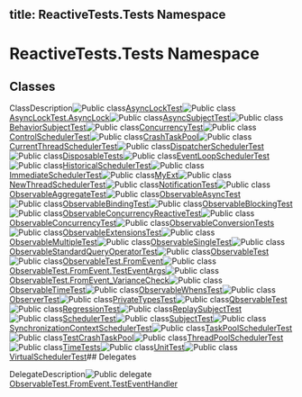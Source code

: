 title: ReactiveTests.Tests Namespace
---
# ReactiveTests.Tests Namespace

## Classes

ClassDescription![Public class](https://reactiveui.net/assets/img/Hh212009.pubclass(en-us,VS.103).gif "Public class")[AsyncLockTest](AsyncLockTest/AsyncLockTest)![Public class](https://reactiveui.net/assets/img/Hh212009.pubclass(en-us,VS.103).gif "Public class")[AsyncLockTest.AsyncLock](AsyncLockTest.AsyncLock/AsyncLockTest.AsyncLock)![Public class](https://reactiveui.net/assets/img/Hh212009.pubclass(en-us,VS.103).gif "Public class")[AsyncSubjectTest](AsyncSubjectTest/AsyncSubjectTest)![Public class](https://reactiveui.net/assets/img/Hh212009.pubclass(en-us,VS.103).gif "Public class")[BehaviorSubjectTest](BehaviorSubjectTest/BehaviorSubjectTest)![Public class](https://reactiveui.net/assets/img/Hh212009.pubclass(en-us,VS.103).gif "Public class")[ConcurrencyTest](ConcurrencyTest/ConcurrencyTest)![Public class](https://reactiveui.net/assets/img/Hh212009.pubclass(en-us,VS.103).gif "Public class")[ControlSchedulerTest](ControlSchedulerTest/ControlSchedulerTest)![Public class](https://reactiveui.net/assets/img/Hh212009.pubclass(en-us,VS.103).gif "Public class")[CrashTaskPool](CrashTaskPool/CrashTaskPool)![Public class](https://reactiveui.net/assets/img/Hh212009.pubclass(en-us,VS.103).gif "Public class")[CurrentThreadSchedulerTest](CurrentThreadSchedulerTest/CurrentThreadSchedulerTest)![Public class](https://reactiveui.net/assets/img/Hh212009.pubclass(en-us,VS.103).gif "Public class")[DispatcherSchedulerTest](DispatcherSchedulerTest/DispatcherSchedulerTest)![Public class](https://reactiveui.net/assets/img/Hh212009.pubclass(en-us,VS.103).gif "Public class")[DisposableTests](DisposableTests/DisposableTests)![Public class](https://reactiveui.net/assets/img/Hh212009.pubclass(en-us,VS.103).gif "Public class")[EventLoopSchedulerTest](EventLoopSchedulerTest/EventLoopSchedulerTest)![Public class](https://reactiveui.net/assets/img/Hh212009.pubclass(en-us,VS.103).gif "Public class")[HistoricalSchedulerTest](HistoricalSchedulerTest/HistoricalSchedulerTest)![Public class](https://reactiveui.net/assets/img/Hh212009.pubclass(en-us,VS.103).gif "Public class")[ImmediateSchedulerTest](ImmediateSchedulerTest/ImmediateSchedulerTest)![Public class](https://reactiveui.net/assets/img/Hh212009.pubclass(en-us,VS.103).gif "Public class")[MyExt](MyExt/MyExt)![Public class](https://reactiveui.net/assets/img/Hh212009.pubclass(en-us,VS.103).gif "Public class")[NewThreadSchedulerTest](NewThreadSchedulerTest/NewThreadSchedulerTest)![Public class](https://reactiveui.net/assets/img/Hh212009.pubclass(en-us,VS.103).gif "Public class")[NotificationTest](NotificationTest/NotificationTest)![Public class](https://reactiveui.net/assets/img/Hh212009.pubclass(en-us,VS.103).gif "Public class")[ObservableAggregateTest](ObservableAggregateTest/ObservableAggregateTest)![Public class](https://reactiveui.net/assets/img/Hh212009.pubclass(en-us,VS.103).gif "Public class")[ObservableAsyncTest](ObservableAsyncTest/ObservableAsyncTest)![Public class](https://reactiveui.net/assets/img/Hh212009.pubclass(en-us,VS.103).gif "Public class")[ObservableBindingTest](ObservableBindingTest/ObservableBindingTest)![Public class](https://reactiveui.net/assets/img/Hh212009.pubclass(en-us,VS.103).gif "Public class")[ObservableBlockingTest](ObservableBlockingTest/ObservableBlockingTest)![Public class](https://reactiveui.net/assets/img/Hh212009.pubclass(en-us,VS.103).gif "Public class")[ObservableConcurrencyReactiveTest](ObservableConcurrencyReactiveTest/ObservableConcurrencyReactiveTest)![Public class](https://reactiveui.net/assets/img/Hh212009.pubclass(en-us,VS.103).gif "Public class")[ObservableConcurrencyTest](ObservableConcurrencyTest/ObservableConcurrencyTest)![Public class](https://reactiveui.net/assets/img/Hh212009.pubclass(en-us,VS.103).gif "Public class")[ObservableConversionTests](ObservableConversionTests/ObservableConversionTests)![Public class](https://reactiveui.net/assets/img/Hh212009.pubclass(en-us,VS.103).gif "Public class")[ObservableExtensionsTest](ObservableExtensionsTest/ObservableExtensionsTest)![Public class](https://reactiveui.net/assets/img/Hh212009.pubclass(en-us,VS.103).gif "Public class")[ObservableMultipleTest](ObservableMultipleTest/ObservableMultipleTest)![Public class](https://reactiveui.net/assets/img/Hh212009.pubclass(en-us,VS.103).gif "Public class")[ObservableSingleTest](ObservableSingleTest/ObservableSingleTest)![Public class](https://reactiveui.net/assets/img/Hh212009.pubclass(en-us,VS.103).gif "Public class")[ObservableStandardQueryOperatorTest](ObservableStandardQueryOperatorTest/ObservableStandardQueryOperatorTest)![Public class](https://reactiveui.net/assets/img/Hh212009.pubclass(en-us,VS.103).gif "Public class")[ObservableTest](ObservableTest/ObservableTest)![Public class](https://reactiveui.net/assets/img/Hh212009.pubclass(en-us,VS.103).gif "Public class")[ObservableTest.FromEvent](ObservableTest.FromEvent/ObservableTest.FromEvent)![Public class](https://reactiveui.net/assets/img/Hh212009.pubclass(en-us,VS.103).gif "Public class")[ObservableTest.FromEvent.TestEventArgs](ObservableTest.FromEvent.TestEventArgs/ObservableTest.FromEvent.TestEventArgs)![Public class](https://reactiveui.net/assets/img/Hh212009.pubclass(en-us,VS.103).gif "Public class")[ObservableTest.FromEvent\_VarianceCheck](ObservableTest.FromEvent/ObservableTest.FromEvent_VarianceCheck)![Public class](https://reactiveui.net/assets/img/Hh212009.pubclass(en-us,VS.103).gif "Public class")[ObservableTimeTest](ObservableTimeTest/ObservableTimeTest)![Public class](https://reactiveui.net/assets/img/Hh212009.pubclass(en-us,VS.103).gif "Public class")[ObservableWhensTest](ObservableWhensTest/ObservableWhensTest)![Public class](https://reactiveui.net/assets/img/Hh212009.pubclass(en-us,VS.103).gif "Public class")[ObserverTest](ObserverTest/ObserverTest)![Public class](https://reactiveui.net/assets/img/Hh212009.pubclass(en-us,VS.103).gif "Public class")[PrivateTypesTest](PrivateTypesTest/PrivateTypesTest)![Public class](https://reactiveui.net/assets/img/Hh212009.pubclass(en-us,VS.103).gif "Public class")[QbservableTest](QbservableTest/QbservableTest)![Public class](https://reactiveui.net/assets/img/Hh212009.pubclass(en-us,VS.103).gif "Public class")[RegressionTest](RegressionTest/RegressionTest)![Public class](https://reactiveui.net/assets/img/Hh212009.pubclass(en-us,VS.103).gif "Public class")[ReplaySubjectTest](ReplaySubjectTest/ReplaySubjectTest)![Public class](https://reactiveui.net/assets/img/Hh212009.pubclass(en-us,VS.103).gif "Public class")[SchedulerTest](SchedulerTest/SchedulerTest)![Public class](https://reactiveui.net/assets/img/Hh212009.pubclass(en-us,VS.103).gif "Public class")[SubjectTest](SubjectTest/SubjectTest)![Public class](https://reactiveui.net/assets/img/Hh212009.pubclass(en-us,VS.103).gif "Public class")[SynchronizationContextSchedulerTest](SynchronizationContextSchedulerTest/SynchronizationContextSchedulerTest)![Public class](https://reactiveui.net/assets/img/Hh212009.pubclass(en-us,VS.103).gif "Public class")[TaskPoolSchedulerTest](TaskPoolSchedulerTest/TaskPoolSchedulerTest)![Public class](https://reactiveui.net/assets/img/Hh212009.pubclass(en-us,VS.103).gif "Public class")[TestCrashTaskPool](TestCrashTaskPool/TestCrashTaskPool)![Public class](https://reactiveui.net/assets/img/Hh212009.pubclass(en-us,VS.103).gif "Public class")[ThreadPoolSchedulerTest](ThreadPoolSchedulerTest/ThreadPoolSchedulerTest)![Public class](https://reactiveui.net/assets/img/Hh212009.pubclass(en-us,VS.103).gif "Public class")[TimeTests](TimeTests/TimeTests)![Public class](https://reactiveui.net/assets/img/Hh212009.pubclass(en-us,VS.103).gif "Public class")[UnitTest](UnitTest/UnitTest)![Public class](https://reactiveui.net/assets/img/Hh212009.pubclass(en-us,VS.103).gif "Public class")[VirtualSchedulerTest](VirtualSchedulerTest/VirtualSchedulerTest)## Delegates

DelegateDescription![Public delegate](https://reactiveui.net/assets/img/Hh289046.pubdelegate(en-us,VS.103).gif "Public delegate")[ObservableTest.FromEvent.TestEventHandler](ObservableTest.FromEvent.TestEventHandler/ObservableTest.FromEvent.TestEventHandler)
